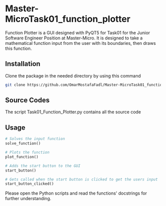 # Master-MicroTask01_function_plotter

Function Plotter is a GUI designed with PyQT5 for Task01 for the Junior Software Engineer Position at Master-Micro. It is designed to take a mathematical function input from the user with its boundaries, then draws this function.

## Installation

Clone the package in the needed directory by using this command

```bash
git clone https://github.com/OmarMostafaFadl/Master-MicroTask01_function_plotter.git
```

## Source Codes
The script Task01_Function_Plotter.py contains all the source code

## Usage

```python
# Solves the input function
solve_function()

# Plots the function
plot_function()

# Adds the start button to the GUI
start_button()

# Gets called when the start button is clicked to get the users input
start_button_clicked()
```

Please open the Python scripts and read the functions' docstrings for further understanding.